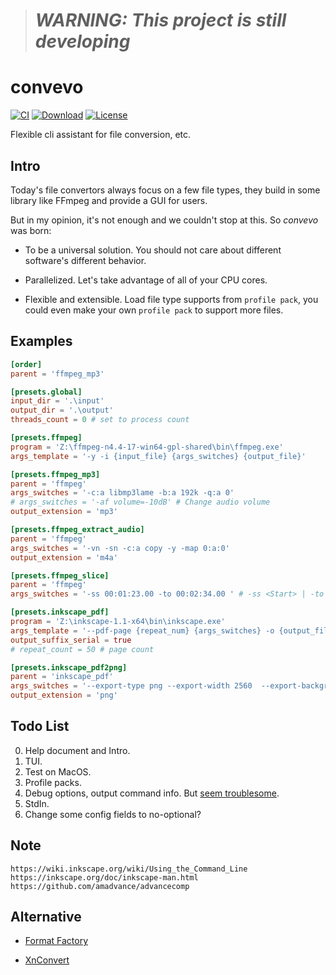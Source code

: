 > # ***WARNING: This project is still developing***

# convevo

[![CI](https://img.shields.io/github/workflow/status/convevo/convevo/CI?color=2a4)](https://github.com/convevo/convevo/actions)
[![Download](https://img.shields.io/github/downloads/convevo/convevo/total?color=2a4)](https://github.com/convevo/convevo/releases#:~:text=Assets)
[![License](https://img.shields.io/github/license/convevo/convevo?color=2a4)](LICENSE)

Flexible cli assistant for file conversion, etc.

## Intro

Today's file convertors always focus on a few file types, they build in some library like FFmpeg and provide a GUI for users.

But in my opinion, it's not enough and we couldn't stop at this. So *convevo* was born:

* To be a universal solution. You should not care about different software's different behavior.

* Parallelized. Let's take advantage of all of your CPU cores.

* Flexible and extensible. Load file type supports from `profile pack`, you could even make your own `profile pack` to support more files.

## Examples

```toml
[order]
parent = 'ffmpeg_mp3'

[presets.global]
input_dir = '.\input'
output_dir = '.\output'
threads_count = 0 # set to process count

[presets.ffmpeg]
program = 'Z:\ffmpeg-n4.4-17-win64-gpl-shared\bin\ffmpeg.exe'
args_template = '-y -i {input_file} {args_switches} {output_file}'

[presets.ffmpeg_mp3]
parent = 'ffmpeg'
args_switches = '-c:a libmp3lame -b:a 192k -q:a 0'
# args_switches = '-af volume=-10dB' # Change audio volume
output_extension = 'mp3'

[presets.ffmpeg_extract_audio]
parent = 'ffmpeg'
args_switches = '-vn -sn -c:a copy -y -map 0:a:0'
output_extension = 'm4a'

[presets.ffmpeg_slice]
parent = 'ffmpeg'
args_switches = '-ss 00:01:23.00 -to 00:02:34.00 ' # -ss <Start> | -to <End>

[presets.inkscape_pdf]
program = 'Z:\inkscape-1.1-x64\bin\inkscape.exe'
args_template = '--pdf-page {repeat_num} {args_switches} -o {output_file} {input_file}'
output_suffix_serial = true
# repeat_count = 50 # page count

[presets.inkscape_pdf2png]
parent = 'inkscape_pdf'
args_switches = '--export-type png --export-width 2560  --export-background #ffffff --pdf-poppler'
output_extension = 'png'
```

## Todo List

0. Help document and Intro.
1. TUI.
2. Test on MacOS.
3. Profile packs.
4. Debug options, output command info. But [seem troublesome](https://github.com/rust-lang/rust/issues/44434).
5. StdIn.
6. Change some config fields to no-optional?

## Note

```
https://wiki.inkscape.org/wiki/Using_the_Command_Line
https://inkscape.org/doc/inkscape-man.html
https://github.com/amadvance/advancecomp
```

## Alternative

- [Format Factory](https://pcfreetime.com/formatfactory/)

- [XnConvert](https://xnview.com/en/xnconvert/)

